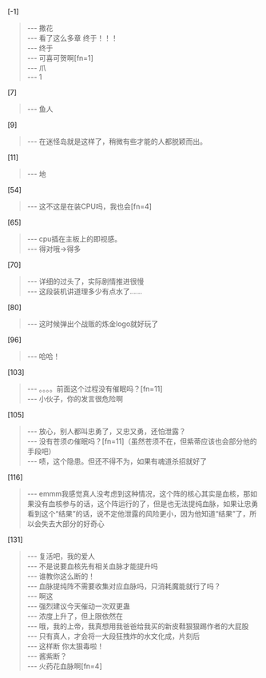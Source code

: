 
[-1] 
>--- 撒花<br>
>--- 看了这么多章 终于！！！<br>
>--- 终于<br>
>--- 可喜可贺啊[fn=1]<br>
>--- 爪<br>
>--- 1<br>

[7] 
>--- 鱼人<br>

[9] 
>--- 在迷怪岛就是这样了，稍微有些才能的人都脱颖而出。<br>

[11] 
>--- 地<br>

[54] 
>--- 这不这是在装CPU吗，我也会[fn=4]<br>

[65] 
>--- cpu插在主板上的即视感。<br>
>--- 得对哦→得多<br>

[70] 
>--- 详细的过头了，实际剧情推进很慢<br>
>--- 这段装机讲道理多少有点水了……<br>

[80] 
>--- 这时候弹出个战贩的炼金logo就好玩了<br>

[96] 
>--- 哈哈！<br>

[103] 
>--- 。。。。前面这个过程没有催眠吗？[fn=11]<br>
>--- 小伙子，你的发言很危险啊<br>

[105] 
>--- 放心，别人都叫忠勇了，又忠又勇，还怕泄露？<br>
>--- 没有苍须の催眠吗？[fn=11]（虽然苍须不在，但紫蒂应该也会部分他的手段吧）<br>
>--- 啧，这个隐患。但还不得不为，如果有魂道杀招就好了<br>

[116] 
>--- emmm我感觉真人没考虑到这种情况，这个阵的核心其实是血核，那如果没有血核参与的话，这个阵运行的了，但是也无法提纯血脉，如果让忠勇看到这个“结果”的话，说不定他泄露的风险更小，因为他知道“结果”了，所以会失去大部分的好奇心<br>

[131] 
>--- 复活吧，我的爱人<br>
>--- 不是说要血核先有相关血脉才能提升吗<br>
>--- 谁教你这么断的！<br>
>--- 血脉提纯阵不需要收集对应血脉吗，只消耗魔能就行了吗？<br>
>--- 啊这<br>
>--- 强烈建议今天催动一次双更蛊<br>
>--- 浓度上升了，但上限依然在<br>
>--- 哦，我的上帝，我真想用我爸爸给我买的新皮鞋狠狠踢作者的大屁股<br>
>--- 只有真人，才会将一大段狂拽炸的水文化成，片刻后<br>
>--- 这样断 你太狠毒啦！<br>
>--- 酱紫断？<br>
>--- 火药花血脉啊[fn=4]<br>
